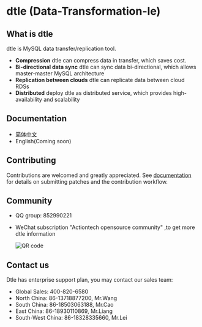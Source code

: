 # dtle (Data-Transformation-le)
## What is dtle
dtle is MySQL data transfer/replication tool.
* **Compression** dtle can compress data in transfer, which saves cost.
* **Bi-directional data sync** dtle can sync data bi-directional, which allows master-master MySQL architecture
* **Replication between clouds** dtle can replicate data between cloud RDSs
* **Distributed** deploy dtle as distributed service, which provides high-availability and scalability

## Documentation
* [简体中文](https://actiontech.github.io/dtle-docs-cn)
* English(Coming soon)

## Contributing

Contributions are welcomed and greatly appreciated. See [documentation](https://actiontech.github.io/dtle-docs-cn/6/howto_contribute.html)
for details on submitting patches and the contribution workflow.

## Community

* QQ group: 852990221
* WeChat subscription "Actiontech opensource community" ,to get more dtle information

  ![QR code](./misc/action-opensource-community.png)

## Contact us

Dtle has enterprise support plan, you may contact our sales team: 
* Global Sales: 400-820-6580
* North China: 86-13718877200, Mr.Wang
* South China: 86-18503063188, Mr.Cao
* East China: 86-18930110869, Mr.Liang
* South-West China: 86-18328335660, Mr.Lei

